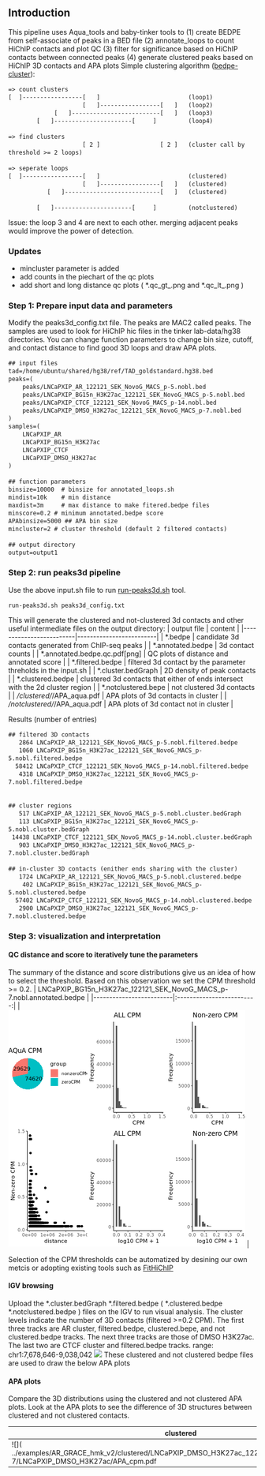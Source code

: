 ## Introduction 
This pipeline uses Aqua_tools and baby-tinker tools to 
(1) create BEDPE from self-associate of peaks in a BED file 
(2) annotate_loops to count HiChIP contacts and plot QC 
(3) filter for significance based on HiChIP contacts between connected peaks
(4) generate clustered peaks based on HiChIP 3D contacts and APA plots
Simple clustering algorithm ([bedpe-cluster](https://github.com/GryderLab/baby-tinker/blob/main/inst/bin/src_bedpe.sh)):
```
=> count clusters
[  ]-----------------[   ]                         (loop1)
                     [   ]-----------------[   ]   (loop2)
             [   ]-------------------------[   ]   (loop3)
        [   ]----------------------[     ]         (loop4)

=> find clusters 
                     [ 2 ]                 [ 2 ]   (cluster call by threshold >= 2 loops)

=> seperate loops
[  ]-----------------[   ]                         (clustered)
                     [   ]-----------------[   ]   (clustered)
           [   ]---------------------------[   ]   (clustered)
	   
        [   ]----------------------[     ]         (notclustered)

```
Issue: the loop 3 and 4 are next to each other. merging adjacent peaks would improve the power of detection.
### Updates
- mincluster parameter is added
- add counts in the piechart of the qc plots
- add short and long distance qc plots  ( *.qc_gt_<mindist>.png and *.qc_lt_<mindist>.png )
 
### Step 1: Prepare input data and parameters 
Modify the peaks3d_config.txt  file. The peaks are MAC2 called peaks. The samples are used to look for HiChIP hic files in the tinker lab-data/hg38 directories.
You can change function parameters to change bin size, cutoff, and contact distance to find good 3D loops and draw APA plots.
 
```
## input files 
tad=/home/ubuntu/shared/hg38/ref/TAD_goldstandard.hg38.bed 
peaks=(
	peaks/LNCaPXIP_AR_122121_SEK_NovoG_MACS_p-5.nobl.bed
	peaks/LNCaPXIP_BG15n_H3K27ac_122121_SEK_NovoG_MACS_p-5.nobl.bed
	peaks/LNCaPXIP_CTCF_122121_SEK_NovoG_MACS_p-14.nobl.bed
	peaks/LNCaPXIP_DMSO_H3K27ac_122121_SEK_NovoG_MACS_p-7.nobl.bed
)
samples=(
	LNCaPXIP_AR
	LNCaPXIP_BG15n_H3K27ac
	LNCaPXIP_CTCF
	LNCaPXIP_DMSO_H3K27ac
)

## function parameters
binsize=10000  # binsize for annotated_loops.sh 
mindist=10k    # min distance 
maxdist=3m     # max distance to make fitered.bedpe files
minscore=0.2 # minimum annotated.bedpe score
APAbinsize=5000 ## APA bin size
mincluster=2 # cluster threshold (default 2 filtered contacts)  

## output directory
output=output1

```
### Step 2: run peaks3d pipeline 
Use the above input.sh file to run [run-peaks3d.sh](../inst/bin/run-peaks3d.sh) tool.
```
run-peaks3d.sh peaks3d_config.txt
```
This will generate the clustered and not-clustered 3d contacts
and other useful intermediate files on the output directory:
| output file             |  content |
|-------------------------|-------------------------|
| *.bedpe | candidate 3d contacts generated from ChIP-seq peaks |
| *.annotated.bedpe | 3d contact counts |
| *.annotated.bedpe.qc.pdf[png] | QC plots of distance and annotated score |
| *.filtered.bedpe | filtered 3d contact by the parameter threholds in the input.sh |
| *.cluster.bedGraph | 2D density of peak contacts |
| *.clustered.bedpe | clustered 3d contacts that either of ends intersect with the 2d cluster region |
| *.notclustered.bepe | not clustered 3d contacts |
| */clustered/*/APA_aqua.pdf | APA plots of 3d contacts in cluster |
| */notclustered/*/APA_aqua.pdf | APA plots of 3d contact not in cluster |

Results (number of entries)
```
## filtered 3D contacts
   2864 LNCaPXIP_AR_122121_SEK_NovoG_MACS_p-5.nobl.filtered.bedpe
   1060 LNCaPXIP_BG15n_H3K27ac_122121_SEK_NovoG_MACS_p-5.nobl.filtered.bedpe
  58412 LNCaPXIP_CTCF_122121_SEK_NovoG_MACS_p-14.nobl.filtered.bedpe
   4318 LNCaPXIP_DMSO_H3K27ac_122121_SEK_NovoG_MACS_p-7.nobl.filtered.bedpe


## cluster regions
   517 LNCaPXIP_AR_122121_SEK_NovoG_MACS_p-5.nobl.cluster.bedGraph
   113 LNCaPXIP_BG15n_H3K27ac_122121_SEK_NovoG_MACS_p-5.nobl.cluster.bedGraph
 14438 LNCaPXIP_CTCF_122121_SEK_NovoG_MACS_p-14.nobl.cluster.bedGraph
   903 LNCaPXIP_DMSO_H3K27ac_122121_SEK_NovoG_MACS_p-7.nobl.cluster.bedGraph

## in-cluster 3D contacts (enither ends sharing with the cluster)
   1724 LNCaPXIP_AR_122121_SEK_NovoG_MACS_p-5.nobl.clustered.bedpe
    402 LNCaPXIP_BG15n_H3K27ac_122121_SEK_NovoG_MACS_p-5.nobl.clustered.bedpe
  57402 LNCaPXIP_CTCF_122121_SEK_NovoG_MACS_p-14.nobl.clustered.bedpe
   2900 LNCaPXIP_DMSO_H3K27ac_122121_SEK_NovoG_MACS_p-7.nobl.clustered.bedpe

```


### Step 3: visualization and interpretation
#### QC distance and score to iteratively tune the parameters
The summary of the distance and score distributions give us an idea of how to select the threshold. 
Based on this observation we set the CPM threshold >= 0.2.
|   LNCaPXIP_BG15n_H3K27ac_122121_SEK_NovoG_MACS_p-7.nobl.annotated.bedpe |
|-------------------------|:-------------------------:|
| ![](../examples/AR_GRACE_hmk_v2/LNCaPXIP_DMSO_H3K27ac_122121_SEK_NovoG_MACS_p-7.nobl_LNCaPXIP_DMSO_H3K27ac.annotated.bedpe.gt_25k.qc.png ) |

Selection of the CPM thresholds can be automatized by desining our own metcis or adopting existing tools such as [FitHiChIP](https://www.nature.com/articles/s41467-019-11950-y)

#### IGV browsing
Upload the 
*.cluster.bedGraph
*.filtered.bedpe ( *.clustered.bedpe *.notclustered.bedpe )
files on the IGV to run visual analysis. 
The cluster levels indicate the number of 3D contacts (filtered >=0.2 CPM).
The first three tracks are AR cluster, filtered.bedpe, clustered.bepe, and not clustered.bedpe tracks.
The next three tracks are those of DMSO H3K27ac.
The last two are CTCF cluster and filtered.bedpe tracks.
range: chr1:7,678,646-9,038,042
![](igv_snapshot_1.png)
These clustered and not clustered bedpe files are used to draw the below APA plots 



#### APA plots
Compare the 3D distributions using the clustered and not clustered APA plots. 
Look at the APA plots to see the difference of 3D structures between clustered and not clustered contacts.

| clustered | not clustered |
|-------------------------|:-------------------------:|
| ![]( ../examples/AR_GRACE_hmk_v2/clustered/LNCaPXIP_DMSO_H3K27ac_122121_SEK_NovoG_MACS_p-7/LNCaPXIP_DMSO_H3K27ac/APA_cpm.pdf |  ![]( ../examples/AR_GRACE_hmk_v2/notclustered/LNCaPXIP_DMSO_H3K27ac_122121_SEK_NovoG_MACS_p-7/LNCaPXIP_DMSO_H3K27ac/APA_cpm.pdf | 

